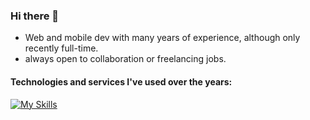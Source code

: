 ### Hi there 👋 
- Web and mobile dev with many years of experience, although only recently full-time.
- always open to collaboration or freelancing jobs. 

#### Technologies and services I've used over the years:
[![My Skills](https://skillicons.dev/icons?i=js,html,css,androidstudio,arduino,aws,bash,bootstrap,dart,django,docker,eclipse,electron,express,firebase,go,java,jquery,linux,md,netlify,nodejs,nuxtjs,postgres,powershell,pug,react,regex,rollupjs,solidity,svg,tailwind,ts,vite,vscode,vue,webpack,windicss,wordpress)](https://skillicons.dev)

